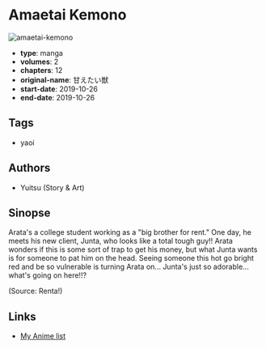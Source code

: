 # Amaetai Kemono

![amaetai-kemono](https://cdn.myanimelist.net/images/manga/3/248492.jpg)

-   **type**: manga
-   **volumes**: 2
-   **chapters**: 12
-   **original-name**: 甘えたい獣
-   **start-date**: 2019-10-26
-   **end-date**: 2019-10-26

## Tags

-   yaoi

## Authors

-   Yuitsu (Story & Art)

## Sinopse

Arata's a college student working as a "big brother for rent." One day, he meets his new client, Junta, who looks like a total tough guy!! Arata wonders if this is some sort of trap to get his money, but what Junta wants is for someone to pat him on the head. Seeing someone this hot go bright red and be so vulnerable is turning Arata on... Junta's just so adorable... what's going on here!!?

(Source: Renta!)

## Links

-   [My Anime list](https://myanimelist.net/manga/138940/Amaetai_Kemono)
